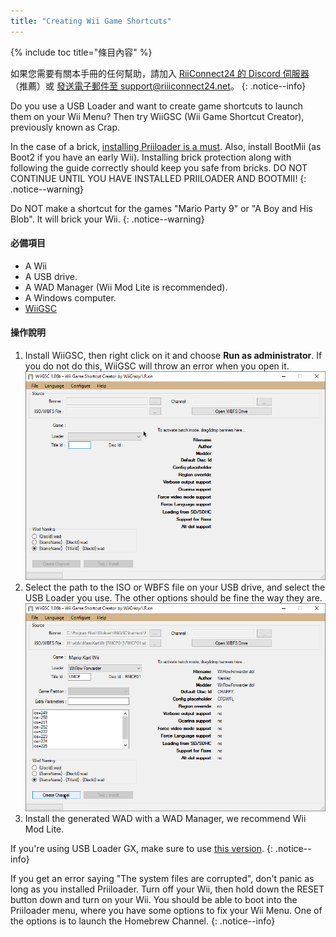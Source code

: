 ```yaml
---
title: "Creating Wii Game Shortcuts"
---
```


{% include toc title="條目內容" %}

如果您需要有關本手冊的任何幫助，請加入 [RiiConnect24 的 Discord 伺服器](https://discord.gg/rc24)（推薦）或 [發送電子郵件至 support@riiiconnect24.net](mailto:support@riiiconnect24.net)。
{: .notice--info}

Do you use a USB Loader and want to create game shortcuts to launch them on your Wii Menu? Then try WiiGSC (Wii Game Shortcut Creator), previously known as Crap.

In the case of a brick, [installing Priiloader is a must](/priiloader). Also, install BootMii (as Boot2 if you have an early Wii). Installing brick protection along with following the guide correctly should keep you safe from bricks. DO NOT CONTINUE UNTIL YOU HAVE INSTALLED PRIILOADER AND BOOTMII!
{: .notice--warning}

Do NOT make a shortcut for the games "Mario Party 9" or "A Boy and His Blob". It will brick your Wii.
{: .notice--warning}

#### 必備項目

* A Wii
* A USB drive.
* A WAD Manager (Wii Mod Lite is recommended).
* A Windows computer.
* [WiiGSC](https://wiidatabase.de/downloads/pc-tools/wiigsc-ehemals-crap/)

#### 操作說明

1. Install WiiGSC, then right click on it and choose **Run as administrator**. If you do not do this, WiiGSC will throw an error when you open it. ![Home menu](/images/wiigsc/2023-08-21_20-15-34.png)
2. Select the path to the ISO or WBFS file on your USB drive, and select the USB Loader you use. The other options should be fine the way they are. ![After selecting the file](/images/wiigsc/WiiGSC_2023-08-21_20-11-00.png)
3. Install the generated WAD with a WAD Manager, we recommend Wii Mod Lite.

If you're using USB Loader GX, make sure to use [this version](https://oscwii.org/library/app/usbloader_gx).
{: .notice--info}

If you get an error saying "The system files are corrupted", don't panic as long as you installed Priiloader. Turn off your Wii, then hold down the RESET button down and turn on your Wii. You should be able to boot into the Priiloader menu, where you have some options to fix your Wii Menu. One of the options is to launch the Homebrew Channel.
{: .notice--info}
